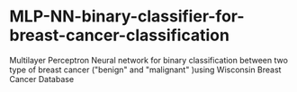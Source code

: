 # MLP-NN-binary-classifier-for-breast-cancer-classification
Multilayer Perceptron Neural network for binary classification between two type of breast cancer ("benign" and "malignant" )using Wisconsin Breast Cancer Database
